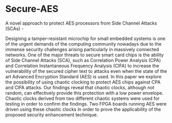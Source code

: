 # Secure-AES
A novel approach to protect AES processors from Side Channel Attacks (SCAs) - 

Designing a tamper-resistant microchip for small embedded systems is one of the urgent demands of the computing community nowadays due to the immense security challenges arising particularly in massively connected networks. One of the major threats to secure smart card chips is the ability of Side Channel Attacks (SCA), such as Correlation Power Analysis (CPA) and Correlation Instantaneous Frequency Analysis (CIFA) to increase the vulnerability of the secured cipher text to attacks even when the state of the art Advanced Encryption Standard (AES) is used. In this paper we explore the possibility of using chaotic clocking to protect AES chips against CPA and CIFA attacks. Our findings reveal that chaotic clocks, although not random, can effectively provide this protection with a low power envelope. Chaotic clocks derived from two different chaotic systems were used for testing in order to confirm the findings. Two FPGA boards running AES were driven using these chaotic clocks in order to prove the applicability of the proposed security enhancement technique.
